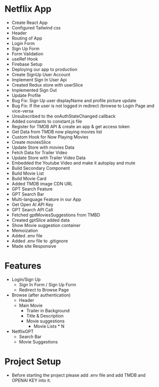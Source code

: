 # Netflix App

- Create React App
- Configured Tailwind css
- Header
- Routing of App
- Login Form
- Sign Up Form
- Form Validation
- useRef Hook
- Firebase Setup
- Deploying our app to production
- Create SignUp User Account
- Implement Sign In User Api
- Created Redux store with userSlice
- Implemented Sign Out
- Update Profile
- Bug Fix: Sign Up user displayName and profile picture update
- Bug Fix: If the user is not logged in redirect /browse to Login Page and vice-versa
- Unsubscribed to the onAuthStateChanged callback
- Added constants to constant.js file
- Register for TMDB API & create an app & get access token
- Get Data from TMDB now playing movies list
- Custom Hook for Now Playing Movies
- Create moviesSlice
- Update Store with movies Data
- Fetch Data for Trailer Video
- Update Store with Trailer Video Data
- Embedded the Youtube Video and make it autoplay and mute
- Build Secondary Component
- Build Movie List
- Build Movie Card
- Added TMDB image CDN URL
- GPT Search Feature
- GPT Search Bar
- Multi-language Feature in our App
- Get Open AI API Key
- GPT Search API Call
- Fetched gptMoviesSuggestions from TMBD
- Created gptSlice added data
- Show Movie suggestion container
- Memoization
- Added .env file
- Added .env file to .gitignore
- Made site Responsive

# Features

- Login/Sign Up
  - Sign In Form / Sign Up Form
  - Redirect to Browse Page
- Browse (after authentication)
  - Header
  - Main Movie
    - Trailer in Background
    - Title & Description
    - Movie suggestions
      - Movie Lists \* N
- NetflixGPT
  - Search Bar
  - Movie Suggestions

# Project Setup

- Before starting the project please add .env file and add TMDB and OPENAI KEY into it.
